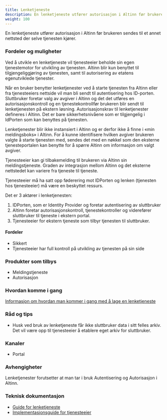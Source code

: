 ```yaml
---
title: Lenketjeneste
description: En lenketjeneste utfører autorisasjon i Altinn før brukeren sendes til et annet nettsted der selve tjenesten kjører.
weight: 100
---
```


En lenketjeneste utfører autorisasjon i Altinn før brukeren sendes til et annet nettsted der selve tjenesten kjører.


### Fordeler og muligheter
Ved å utvikle en lenketjeneste vil tjenesteeier beholde sin egen tjenestemotor for utvikling av tjenesten.
Altinn blir kun benyttet til tilgjengeliggjøring av tjenesten, samt til autorisering av etatens egenutviklede tjenester.

Når en bruker benytter lenketjenester ved å starte tjenesten fra Altinn eller fra tjenesteeiers nettside vil man bli sendt til autentisering hos ID-porten.
Sluttbruker foretar valg av avgiver i Altinn og det det utføres en autorisasjonskontroll og en tjenestekontrollfør brukeren
blir sendt til lenketjenesten på ekstern løsning. Autorisasjonskrav til lenketjenester defineres i Altinn.
Det er bare sikkerhetsnivåene som er tilgjengelig i IdPorten som kan benyttes på tjenesten.

Lenketjenester blir ikke instansiert i Altinn og er derfor ikke å finne i «min meldingsboks» i Altinn.
For å kunne identifisere hvilken avgiver brukeren valgte å starte tjenesten med, sendes det med en nøkkel som
den eksterne tjenesteportalen kan benytte for å spørre Altinn om informasjon om valgt avgiver.

Tjenesteeier kan gi tilbakemelding til brukeren via Altinn sin meldingstjeneste.
Graden av integrasjon mellom Altinn og det eksterne nettstedet kan variere fra tjeneste til tjeneste.

Tjenesteeier må ha satt opp føderering mot IDPorten og lenken (tjenesten hos tjenesteeier) må være en beskyttet ressurs.

Det er 3 aktører i lenketjenesten:

 1. IDPorten, som er Identity Provider og foretar autentisering av sluttbruker
 2. Altinn foretar autorisasjonskontroll, tjenestekontroller og viderefører sluttbruker til tjeneste i ekstern portal.
 3. Tjenesteeier for ekstern tjeneste som tilbyr tjenesten til sluttbruker.   

#### Fordeler
 - Sikkert
 - Tjenesteeier har full kontroll på utvikling av tjenesten på sin side


### Produkter som tilbys
 - Meldingstjeneste
 - Autorisasjon

### Hvordan komme i gang
[Informasjon om hvordan man kommer i gang med å lage en lenketjeneste](https://altinnett.brreg.no/no/Tjenesteutvikling/Hvordan-utvikle-tjenester/Lenketjeneste/)

### Råd og tips
 - Husk ved bruk av lenketjeneste får ikke sluttbruker data i sitt felles arkiv. Det vil være opp til tjenesteeier å etablere eget arkiv for sluttbruker.

### Kanaler
 - Portal

### Avhengigheter
Lenketjenester forutsetter at man tar i bruk Autentisering og Autorisasjon i Altinn.

### Teknisk dokumentasjon
 - [Guide for lenketjeneste](/docs/guides/tjenesteeier/lenketjenester/)
 - [Implementasjonsguide for tjenesteeier](/docs/guides/tjenesteeier/implementasjonsguide/)